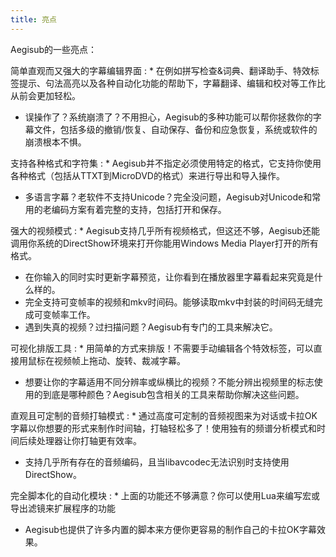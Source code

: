 ```yaml
---
title: 亮点
---
```


Aegisub的一些亮点：

简单直观而又强大的字幕编辑界面
: * 在例如拼写检查&词典、翻译助手、特效标签提示、句法高亮以及各种自动化功能的帮助下，字幕翻译、编辑和校对等工作比从前会更加轻松。
  * 误操作了？系统崩溃了？不用担心，Aegisub的多种功能可以帮你拯救你的字幕文件，包括多级的撤销/恢复、自动保存、备份和应急恢复，系统或软件的崩溃根本不惧。

支持各种格式和字符集
:  * Aegisub并不指定必须使用特定的格式，它支持你使用各种格式（包括从TTXT到MicroDVD的格式）来进行导出和导入操作。
   * 多语言字幕？老软件不支持Unicode？完全没问题，Aegisub对Unicode和常用的老编码方案有着完整的支持，包括打开和保存。

强大的视频模式
: * Aegisub支持几乎所有视频格式，但这还不够，Aegisub还能调用你系统的DirectShow环境来打开你能用Windows Media Player打开的所有格式。
  * 在你输入的同时实时更新字幕预览，让你看到在播放器里字幕看起来究竟是什么样的。
  * 完全支持可变帧率的视频和mkv时间码。能够读取mkv中封装的时间码无缝完成可变帧率工作。
  * 遇到失真的视频？过扫描问题？Aegisub有专门的工具来解决它。

可视化排版工具
: * 用简单的方式来排版！不需要手动编辑各个特效标签，可以直接用鼠标在视频帧上拖动、旋转、裁减字幕。
  * 想要让你的字幕适用不同分辨率或纵横比的视频？不能分辨出视频里的标志使用的到底是哪种颜色？Aegisub包含相关的工具来帮助你解决这些问题。

直观且可定制的音频打轴模式
: * 通过高度可定制的音频视图来为对话或卡拉OK字幕以你想要的形式来制作时间轴，打轴轻松多了！使用独有的频谱分析模式和时间后续处理器让你打轴更有效率。
  * 支持几乎所有存在的音频编码，且当libavcodec无法识别时支持使用DirectShow。

完全脚本化的自动化模块
: * 上面的功能还不够满意？你可以使用Lua来编写宏或导出滤镜来扩展程序的功能
  * Aegisub也提供了许多内置的脚本来方便你更容易的制作自己的卡拉OK字幕效果。

